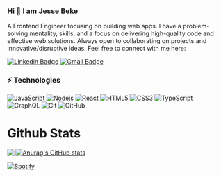 ### Hi 👋 I am Jesse Beke

A Frontend Engineer focusing on building web apps. I have a problem-solving mentality, skills, and a focus on delivering high-quality code and effective web solutions.
Always open to collaborating on projects and innovative/disruptive ideas. Feel free to connect with me here:

[![Linkedin Badge](https://img.shields.io/badge/-JesseBeke-blue?style=flat-square&logo=Linkedin&logoColor=white&link=https://www.linkedin.com/in/jesse-beke/)](https://www.linkedin.com/in/jesse-beke/)
[![Gmail Badge](https://img.shields.io/badge/-reachjessehere@gmail.com-c14438?style=flat-square&logo=Gmail&logoColor=white&link=mailto:reachjessehere@gmail.com)](mailto:reachjessehere@gmail.com)



### ⚡ Technologies
![JavaScript](https://img.shields.io/badge/-JavaScript-black?style=flat-square&logo=javascript)
![Nodejs](https://img.shields.io/badge/-Nodejs-black?style=flat-square&logo=Node.js)
![React](https://img.shields.io/badge/-React-black?style=flat-square&logo=react)
![HTML5](https://img.shields.io/badge/-HTML5-E34F26?style=flat-square&logo=html5&logoColor=white)
![CSS3](https://img.shields.io/badge/-CSS3-1572B6?style=flat-square&logo=css3)
![TypeScript](https://img.shields.io/badge/-TypeScript-007ACC?style=flat-square&logo=typescript)
![GraphQL](https://img.shields.io/badge/-GraphQL-E10098?style=flat-square&logo=graphql)
![Git](https://img.shields.io/badge/-Git-black?style=flat-square&logo=git)
![GitHub](https://img.shields.io/badge/-GitHub-181717?style=flat-square&logo=github)

# Github Stats
[![Anurag's GitHub stats](https://github-readme-stats.vercel.app/api?username=codejesse)](https://github.com/codejesse/github-readme-stats)
<img align="left" src="https://github-readme-stats.vercel.app/api/top-langs/?username=codejesse&theme=<THEME_NAME>" />


[![Spotify](https://spotify-github-readme.vercel.app/api/spotify)](https://open.spotify.com/playlist/37i9dQZF1EVHGWrwldPRtj?si=f6a3c70ad6434eca)


<!-- - 🔭 I’m currently working on -->
<!-- - 🌱 I’m currently learning Reactjs and Typscript -->
<!-- - 👯 I’m looking to collaborate on open source web projects -->
<!-- -..Ask my name
- 💬 Ask me about ...
- 📫 How to reach me: ...
- 😄 Pronouns: ...
- ⚡ Fun fact: ... -->

